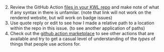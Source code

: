 2. Review the GitHub Action [files in your KWL repo](../tree/main/.github/workflows/) and make note of what if any syntax in there is unfamilar.  (note that link will not work on the rendered website, but will work on badge issues)
3. Use quote reply or edit to see how I made a relative path to a location within the repo in this issue. (to see another application of paths)
4. Check out the [github action marketplace](https://github.com/marketplace?type=actions) to see other actions that are available and try to get a casual level of understanding of the *types* of things that people use actions for.